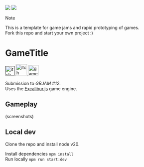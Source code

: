 ![](https://github.com/DavDag/template-excaliburjs/actions/workflows/deploy_site.yml/badge.svg)
![](http://img.shields.io/badge/node-20.x.x-brightgreen.svg)

> [!NOTE]
> This is a template for game jams and rapid prototyping of games.<br>
> Fork this repo and start your own project :)

# GameTitle

<a href="">
  <img src="https://github.com/user-attachments/assets/259eb251-38ed-4a30-b65f-3e061338ab80"
    width="30px"
    alt="itch page" />
</a>

<a href="https://itch.io/jam/gbjam-12">
  <img src="https://img.itch.zone/aW1nLzE3NzE1OTk4LmdpZg==/original/25ZRhS.gif"
    width="36px"
    alt="itch jam page" />
</a>

<a href="https://davdag.github.io/SpookyTruth/">
  <img src="https://github.com/user-attachments/assets/865cf62a-7d87-478d-8a61-1b796e26b168"
    width="33px"
    alt="game link" />
</a>
<br>

Submission to _GBJAM #12_.<br>
Uses the [Excalibur.js](https://excaliburjs.com/) game engine.

## Gameplay

(screenshots)

## Local dev

Clone the repo and install node v20.

Install dependencies `npm install`<br>
Run locally `npm run start:dev`<br>
